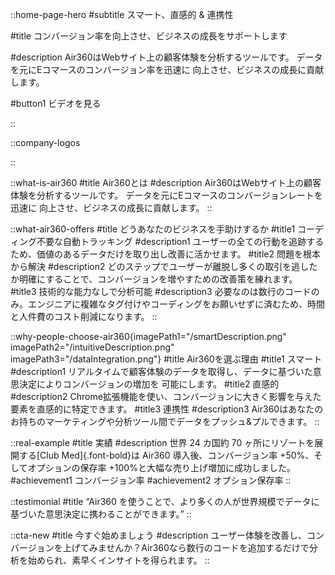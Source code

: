 ::home-page-hero
#subtitle
スマート、直感的 & 連携性

#title
コンバージョン率を向上させ、ビジネスの成長をサポートします

#description
Air360はWebサイト上の顧客体験を分析するツールです。
データを元にEコマースのコンバージョン率を迅速に 
向上させ、ビジネスの成長に貢献します。

#button1
ビデオを見る

::

::company-logos

::

::what-is-air360
#title
Air360とは
#description
Air360はWebサイト上の顧客体験を分析するツールです。 データを元にEコマースのコンバージョンレートを迅速に 向上させ、ビジネスの成長に貢献します。
::

::what-air360-offers
#title
どうあなたのビジネスを手助けするか
#title1
コーディング不要な自動トラッキング
#description1
ユーザーの全ての行動を追跡するため、価値のあるデータだけを取り出し改善に活かせます。
#title2
問題を根本から解決
#description2
どのステップでユーザーが離脱し多くの取引を逃したか明確にすることで、コンバージョンを増やすための改善策を練れます。
#title3
技術的な能力なしで分析可能
#description3
必要なのは数行のコードのみ。エンジニアに複雑なタグ付けやコーディングをお願いせずに済むため、時間と人件費のコスト削減になります。
::

::why-people-choose-air360{imagePath1="/smartDescription.png" imagePath2="/intuitiveDescription.png" imagePath3="/dataIntegration.png"}
#title
Air360を選ぶ理由
#title1
スマート
#description1
リアルタイムで顧客体験のデータを取得し、データに基づいた意思決定によりコンバージョンの増加を
可能にします。
#title2
直感的
#description2
Chrome拡張機能を使い、コンバージョンに大きく影響を与えた要素を直感的に特定できます。
#title3
連携性
#description3
Air360はあなたのお持ちのマーケティングや分析ツール間でデータをプッシュ&プルできます。
::

::real-example
#title
実績
#description
世界 24 カ国約 70 ヶ所にリゾートを展開する[Club Med]{.font-bold}は Air360 導入後、コンバージョン率 +50%、そしてオプションの保存率
+100%と大幅な売り上げ増加に成功しました。
#achievement1
コンバージョン率
#achievement2
オプション保存率
::

::testimonial
#title
“Air360 を使うことで、より多くの人が世界規模でデータに基づいた意思決定に携わることができます。”
::

::cta-new
#title
今すぐ始めましょう
#description
ユーザー体験を改善し、コンバージョンを上げてみませんか？Air360なら数行のコードを追加するだけで分析を始められ、素早くインサイトを得られます。
::
